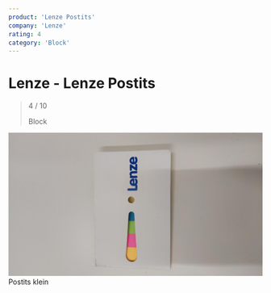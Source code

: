 ```yaml
---
product: 'Lenze Postits'
company: 'Lenze'
rating: 4
category: 'Block'
---
```


# Lenze - Lenze Postits
>
> 4 / 10
>
> Block

![Lenze Postits](assets\lenze-lenze-postits-e1213b33-1f92-464c-8093-cd5a06ee0e2e.jpg)
Postits klein
